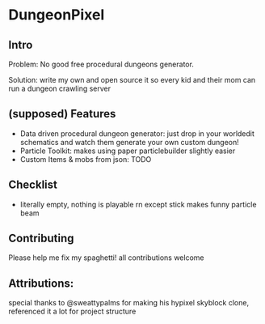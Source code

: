 # DungeonPixel

## Intro
 Problem: No good free procedural dungeons generator.
 
 Solution: write my own and open source it so every kid and their mom can run a dungeon crawling server

## (supposed) Features
  - Data driven procedural dungeon generator: just drop in your worldedit schematics and watch them generate your own custom dungeon!
  - Particle Toolkit: makes using paper particlebuilder slightly easier
  - Custom Items & mobs from json: TODO

## Checklist
  - literally empty, nothing is playable rn except stick makes funny particle beam

## Contributing
 Please help me fix my spaghetti! all contributions welcome

## Attributions:
 special thanks to @sweattypalms for making his hypixel skyblock clone, referenced it a lot for project structure
